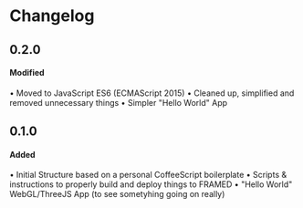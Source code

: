 # Changelog

## 0.2.0

#### Modified
• Moved to JavaScript ES6 (ECMAScript 2015)
• Cleaned up, simplified and removed unnecessary things
• Simpler "Hello World" App

## 0.1.0

#### Added
• Initial Structure based on a personal CoffeeScript boilerplate
• Scripts & instructions to properly build and deploy things to FRAMED
• "Hello World" WebGL/ThreeJS App (to see sometyhing going on really)